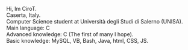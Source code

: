 Hi, Im CiroT.  
Caserta, Italy.  
Computer Science student at Università degli Studi di Salerno (UNISA).  
Main language: C  
Advanced knowledge: C (The first of many I hope).   
Basic knowledge: MySQL, VB, Bash, Java, html, CSS, JS.  

<!---
XpOrion64/XpOrion64 is a ✨ special ✨ repository because its `README.md` (this file) appears on your GitHub profile.
You can click the Preview link to take a look at your changes.
--->
